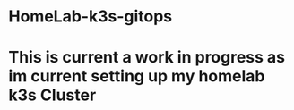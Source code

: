 # HomeLab-k3s-gitops
# This is current a work in progress as im current setting up my homelab k3s Cluster

```